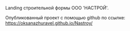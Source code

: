 Landing строительной формы ООО 'НАСТРОЙ'.

Опубликованный проект с помощью github по ссылке: https://oksanazhuravel.github.io/Nastroy/
